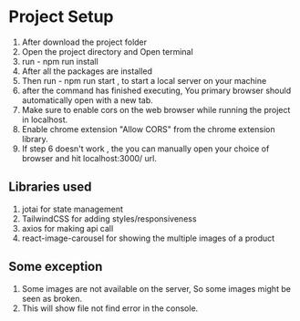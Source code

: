 # Project Setup

1. After download the project folder
2. Open the project directory and Open terminal
3. run - npm run install
4. After all the packages are installed
5. Then run - npm run start , to start a local server on your machine
6. after the command has finished executing, You primary browser should automatically open with a new tab.
7. Make sure to enable cors on the web browser while running the project in localhost.
8. Enable chrome extension "Allow CORS" from the chrome extension library.
9. If step 6 doesn't work , the you can manually open your choice of browser and hit localhost:3000/ url.

## Libraries used

1. jotai for state management
2. TailwindCSS for adding styles/responsiveness
3. axios for making api call
4. react-image-carousel for showing the multiple images of a product

## Some exception

1. Some images are not available on the server, So some images might be seen as broken.
2. This will show file not find error in the console.
